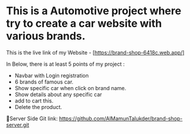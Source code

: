 # This is a Automotive project where try to create a car website with various brands.

This is the live link of my Website - [https://brand-shop-6418c.web.app/]

In Below, there is at least 5 points of my project :

- Navbar with Login registration
- 6 brands of famous car.
- Show specific car when click on brand name.
- Show details about any specific car
- add to cart this.
- Delete the product.

📀Server Side Git link: https://github.com/AlMamunTalukder/brand-shop-server.git
